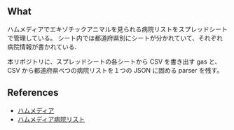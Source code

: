 ## What

ハムメディアでエキゾチックアニマルを見られる病院リストをスプレッドシートで管理している。
シート内では都道府県別にシートが分かれていて、それぞれ病院情報が書かれている.

本リポジトリに、スプレッドシートの各シートから CSV を書き出す gas と、CSV から都道府県べつの病院リストを１つの JSON に固める parser を残す。

## References

* [ハムメディア](https://ham-media.net/)
* [ハムメディア病院リスト](https://ham-media.net/haminfo/vets/)
